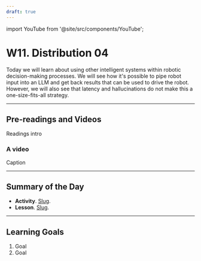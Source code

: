 ```yaml
---
draft: true
---
```


import YouTube from '@site/src/components/YouTube';


# W11. Distribution 04
 Today we will learn about using other intelligent systems within robotic decision-making processes. We will see how it's possible to pipe robot input into an LLM and get back results that can be used to drive the robot. However, we will also see that latency and hallucinations do not make this a one-size-fits-all strategy.

---
## Pre-readings and Videos
Readings intro

### A video
<YouTube id="id" />
Caption


---
## Summary of the Day

- **Activity**. [Slug](/teaching/activities/LINK.md).
- **Lesson**. [Slug](/teaching/lessons/LINK.md).

---
## Learning Goals
1. Goal
2. Goal
